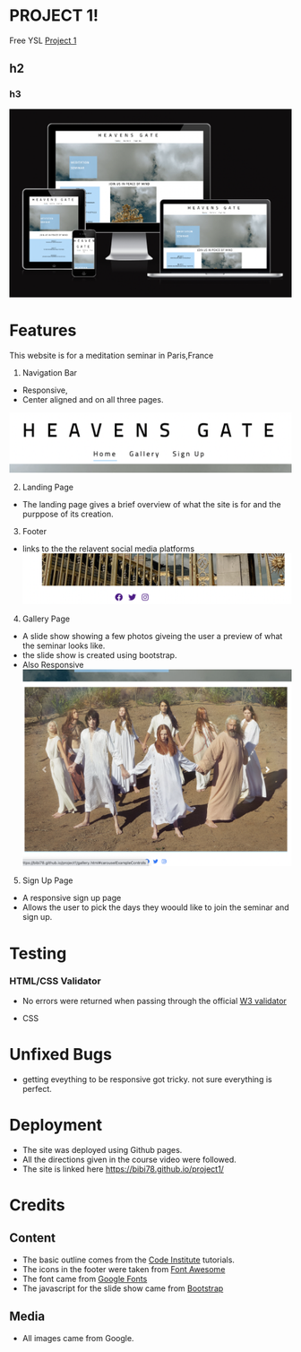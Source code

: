# PROJECT 1! 

Free YSL
[Project 1](https://bibi78.github.io/project1/index.html)


## h2
### h3
![Responsive Images](amiresponsive.png)


# Features

This website is for a meditation seminar in Paris,France

1. Navigation Bar
 * Responsive, 
 * Center aligned and on all three pages.

![Navigation Bar](nav.png)


2. Landing Page 
* The landing page gives a brief overview of what the site is for and the purppose of its creation.

3. Footer 
* links to the the relavent social media platforms
![Footer](footer.png)

4. Gallery Page
* A slide show showing a few photos giveing the user a preview of what the seminar looks like.
* the slide show is created using bootstrap.
* Also Responsive
![Gallery](slideshow.png)

5. Sign Up Page
* A responsive sign up page
* Allows the user to pick the days they woould like to join the seminar and sign up.

# Testing

### HTML/CSS Validator

* No errors were returned when passing through the official [W3 validator](https://validator.w3.org/nu/?doc=https%3A%2F%2Fbibi78.github.io%2Fproject1%2F)

* CSS


# Unfixed Bugs 

* getting eveything to be responsive got tricky. not sure everything is perfect.

# Deployment

* The site was deployed using Github pages.
* All the directions given in the course video were followed.
* The site is linked here https://bibi78.github.io/project1/

# Credits 
## Content
* The basic outline comes from the [Code Institute](https://learn.codeinstitute.net/dashboard) tutorials.
* The icons in the footer were taken from [Font Awesome](https://fontawesome.com/icons)
* The font came from [Google Fonts](https://fonts.google.com/)
* The javascript for the slide show came from [Bootstrap](https://getbootstrap.com/docs/4.0/components/carousel/)

## Media 
* All images came from Google.





